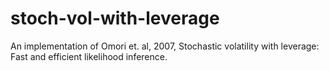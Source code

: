 # stoch-vol-with-leverage
An implementation of Omori et. al, 2007, Stochastic volatility with leverage: Fast and efficient likelihood inference.
